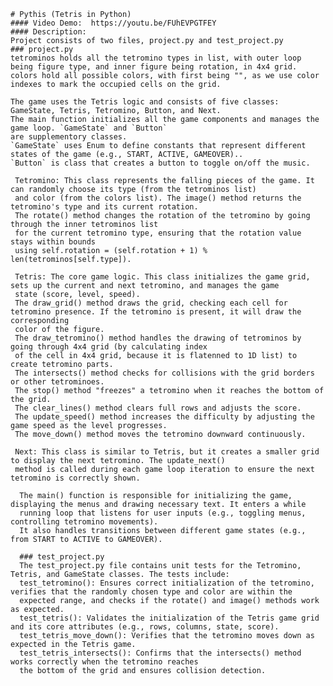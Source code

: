     # Pythis (Tetris in Python)
    #### Video Demo:  https://youtu.be/FUhEVPGTFEY
    #### Description:
    Project consists of two files, project.py and test_project.py
    ### project.py
    tetrominos holds all the tetromino types in list, with outer loop being figure type, and inner figure being rotation, in 4x4 grid.
    colors hold all possible colors, with first being "", as we use color indexes to mark the occupied cells on the grid. 
    
    The game uses the Tetris logic and consists of five classes: GameState, Tetris, Tetromino, Button, and Next. 
    The main function initializes all the game components and manages the game loop. `GameState` and `Button` 
    are supplementory classes. 
    `GameState` uses Enum to define constants that represent different states of the game (e.g., START, ACTIVE, GAMEOVER).. 
    `Button` is class that creates a button to toggle on/off the music.
    
     Tetromino: This class represents the falling pieces of the game. It can randomly choose its type (from the tetrominos list) 
     and color (from the colors list). The image() method returns the tetromino's type and its current rotation. 
     The rotate() method changes the rotation of the tetromino by going through the inner tetrominos list 
     for the current tetromino type, ensuring that the rotation value stays within bounds 
     using self.rotation = (self.rotation + 1) % len(tetrominos[self.type]).
    
     Tetris: The core game logic. This class initializes the game grid, sets up the current and next tetromino, and manages the game 
     state (score, level, speed). 
     The draw_grid() method draws the grid, checking each cell for tetromino presence. If the tetromino is present, it will draw the corresponding
     color of the figure. 
     The draw_tetromino() method handles the drawing of tetrominos by going through 4x4 grid (by calculating index
     of the cell in 4x4 grid, because it is flatenned to 1D list) to create tetromino parts.
     The intersects() method checks for collisions with the grid borders or other tetrominoes. 
     The stop() method "freezes" a tetromino when it reaches the bottom of the grid. 
     The clear_lines() method clears full rows and adjusts the score. 
     The update_speed() method increases the difficulty by adjusting the game speed as the level progresses. 
     The move_down() method moves the tetromino downward continuously.

     Next: This class is similar to Tetris, but it creates a smaller grid to display the next tetromino. The update_next()
     method is called during each game loop iteration to ensure the next tetromino is correctly shown.

      The main() function is responsible for initializing the game, displaying the menus and drawing necessary text. It enters a while 
      running loop that listens for user inputs (e.g., toggling menus, controlling tetromino movements).
      It also handles transitions between different game states (e.g., from START to ACTIVE to GAMEOVER).
      
      ### test_project.py
      The test_project.py file contains unit tests for the Tetromino, Tetris, and GameState classes. The tests include:
      test_tetromino(): Ensures correct initialization of the tetromino, verifies that the randomly chosen type and color are within the 
      expected range, and checks if the rotate() and image() methods work as expected.
      test_tetris(): Validates the initialization of the Tetris game grid and its core attributes (e.g., rows, columns, state, score).
      test_tetris_move_down(): Verifies that the tetromino moves down as expected in the Tetris game.
      test_tetris_intersects(): Confirms that the intersects() method works correctly when the tetromino reaches 
      the bottom of the grid and ensures collision detection.


